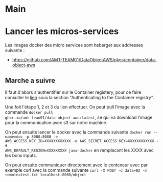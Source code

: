 # Main

# Lancer les micros-services

Les images docker des micro services sont heberger aux addresses suivante :
- https://github.com/AMT-TEAM01/DataObjectAWS/pkgs/container/data-object-aws

## Marche a suivre

Il faut d'abors s'authentifier sur le Container registery, pour ce faire consulter le [lien](https://docs.github.com/en/packages/working-with-a-github-packages-registry/working-with-the-container-registry) sous la section "Authenticating to the Container registry". 

Une foit l'étape 1, 2 et 3 du lien effectuer. On peut pull l'image avec la commande <code>docker pull ghcr.io/amt-team01/data-object-aws:latest</code>, se qui va download l'image pour la communication avec s3 sur notre machine.

On peut ensuite lancer le docker avec la commande suivante <code>docker run --name=doc -p 8080:8080 -e AWS_ACCESS_KEY_ID=XXXXXXXXXXXX -e AWS_SECRET_ACCESS_KEY=XXXXXXXXXXXX -e AWS_DEFAULT_REGION=XXXXXXXXX java-docker</code> en remplacant les XXXX avec les bons inputs.

On peut ensuite communiquer directement avec le conteneur avec par exemple curl avec la commande suivante <code>curl -X POST -d data=02 -d remote=test.txt localhost:8080/object</code>
